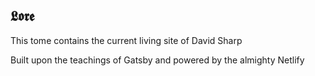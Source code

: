 𝕷𝖔𝖗𝖊
----

This tome contains the current living site of David Sharp

Built upon the teachings of Gatsby and powered by the almighty Netlify